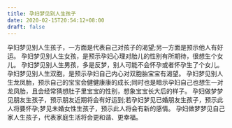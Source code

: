 ```yaml
---
title: 孕妇梦见别人生孩子
date: 2020-02-15T20:54:12+08:00
draft: false
---
```


孕妇梦见别人生孩子，一方面是代表自己对孩子的渴望;另一方面是预示他人有好运。
孕妇梦见别人生女孩，是预示孕妇心理对胎儿的性别有所期待，很想生个女儿。
孕妇梦见别人生男孩，多是反梦，别人可能不会怀孕或者怀孕生了个女儿。
孕妇梦见别人生双胞，是预示孕妇自己内心对双胞胎宝宝有渴望。
孕妇梦见别人生龙凤胎，预示自己的宝宝会健健康康的成长;同时也是暗示孕妇自己也想生一对龙凤胎，且会经常猜想肚子里宝宝的性别，想象宝宝长大后的样子。
孕妇做梦梦见朋友生孩子，预示朋友近期将会有好运到;若孕妇梦见已婚朋友生孩子，预示此人将要怀孕;梦见未婚女性生孩子，预示此人将会有新的感情。
孕妇做梦梦见自己家人生孩子，代表家庭生活将会更和谐、更幸福。